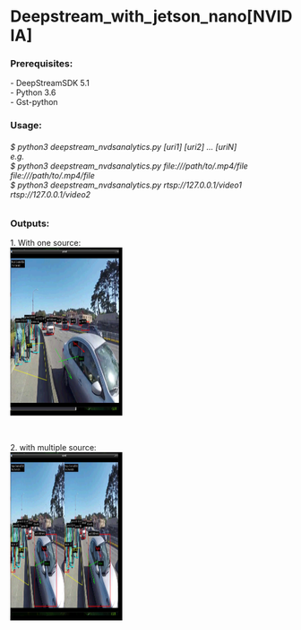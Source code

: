 # Deepstream_with_jetson_nano[NVIDIA]

<h3>Prerequisites:</h3>
- DeepStreamSDK 5.1<br>
- Python 3.6<br>
- Gst-python<br>

<h3> Usage:</h3>
<h6>$ python3 deepstream_nvdsanalytics.py [uri1] [uri2] ... [uriN]<br>
e.g.<br>
  $ python3 deepstream_nvdsanalytics.py file:///path/to/.mp4/file file:///path/to/.mp4/file<br>
  $ python3 deepstream_nvdsanalytics.py rtsp://127.0.0.1/video1 rtsp://127.0.0.1/video2<br> </h6>
  

<h3>Outputs: </h3>
<p>
 1. With one source:<br>
 <img src="./deepstream_analytics_plugin/op_images/single_source.png", height="300", width="200"></img>&nbsp&nbsp&nbsp&nbsp
 </p><br>
 
<p>
 2. with multiple source:<br>
 <img src="./deepstream_analytics_plugin/op_images/multi_source.png", height="300", width="200"></img>&nbsp&nbsp&nbsp&nbsp
 </p><br>

